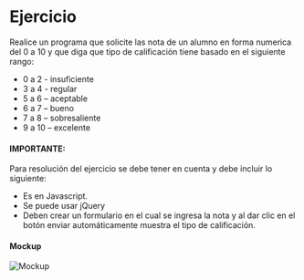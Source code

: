 # Ejercicio
Realice un programa que solicite las nota de un alumno en forma numerica del 0 a 10 y que diga que tipo de calificación tiene basado en el siguiente rango:

- 0 a 2 - insuficiente
- 3 a 4 - regular
- 5 a 6 – aceptable
- 6 a 7 – bueno
- 7 a 8 – sobresaliente
- 9 a 10 – excelente

#### IMPORTANTE: 
Para resolución del ejercicio se debe tener en cuenta y debe incluir lo siguiente:

- Es en Javascript.
- Se puede usar jQuery
- Deben crear un formulario en el cual se ingresa la nota y al dar clic en el botón enviar automáticamente muestra el tipo de calificación.

#### Mockup
![Mockup](https://spartandevelopers.rocks/img/mockup.png)
